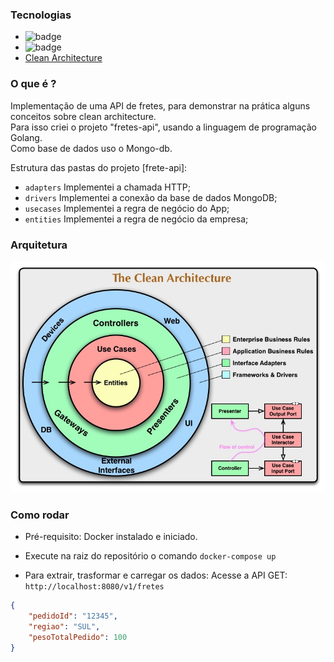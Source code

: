 ### Tecnologias

- <img src="https://badges.aleen42.com/src/golang.svg" alt="badge"/> 
- <img src="https://badges.aleen42.com/src/docker.svg" alt="badge"/> 
- [Clean Architecture](https://blog.cleancoder.com/uncle-bob/2012/08/13/the-clean-architecture.html)

### O que é ?
Implementação de uma API de fretes, para demonstrar na prática alguns conceitos sobre clean architecture.\
Para isso criei o projeto "fretes-api", usando a linguagem de programação Golang.\
Como base de dados uso o Mongo-db.

Estrutura das pastas do projeto [frete-api]:
- `adapters` Implementei a chamada HTTP;
- `drivers`  Implementei a conexão da base de dados MongoDB;
- `usecases` Implementei a regra de negócio do App;
- `entities` Implementei a regra de negócio da empresa;


### Arquitetura
![](https://github.com/lucianoortizsilva/clean-architecture/blob/main/static/clean-architecture.jpg?raw=true)

### Como rodar
- Pré-requisito: Docker instalado e iniciado.
- Execute na raiz do repositório o comando `docker-compose up`

- Para extrair, trasformar e carregar os dados:
Acesse a API GET: ` http://localhost:8080/v1/fretes`

```json
{
	"pedidoId": "12345",
	"regiao": "SUL",	
	"pesoTotalPedido": 100
}
```
